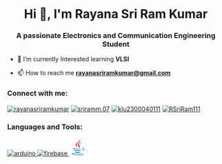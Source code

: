 <h1 align="center">Hi 👋, I'm Rayana Sri Ram Kumar</h1>
<h3 align="center">A passionate Electronics and Communication Engineering Student</h3>

- 🌱 I’m currently Interested learning **VLSI**

- 📫 How to reach me **rayanasriramkumar@gmail.com**

<h3 align="left">Connect with me:</h3>
<p align="left">
<a href="https://linkedin.com/in/rayana-sri-ram-kumar" target="blank"><img align="center" src="https://raw.githubusercontent.com/rahuldkjain/github-profile-readme-generator/master/src/images/icons/Social/linked-in-alt.svg" alt="rayanasriramkumar" height="30" width="40" /></a>
<a href="https://instagram.com/sriramm.07" target="blank"><img align="center" src="https://raw.githubusercontent.com/rahuldkjain/github-profile-readme-generator/master/src/images/icons/Social/instagram.svg" alt="sriramm.07" height="30" width="40" /></a>
<a href="https://www.codechef.com/users/klu2300040111" target="blank"><img align="center" src="https://cdn.jsdelivr.net/npm/simple-icons@3.1.0/icons/codechef.svg" alt="klu2300040111" height="30" width="40" /></a>
<a href="https://www.youtube.com/c/RSriRam111" target="_blank">
  <img align="center" src="https://raw.githubusercontent.com/rahuldkjain/github-profile-readme-generator/master/src/images/icons/Social/youtube.svg" alt="RSriRam111" height="30" width="40" />
</a>


<h3 align="left">Languages and Tools:</h3>
<p align="left"> <a href="https://www.arduino.cc/" target="_blank" rel="noreferrer"> <img src="https://cdn.worldvectorlogo.com/logos/arduino-1.svg" alt="arduino" width="40" height="40"/> </a> <a href="https://firebase.google.com/" target="_blank" rel="noreferrer"> <img src="https://www.vectorlogo.zone/logos/firebase/firebase-icon.svg" alt="firebase" width="40" height="40"/> </a> <a href="https://www.java.com" target="_blank" rel="noreferrer"> <img src="https://raw.githubusercontent.com/devicons/devicon/master/icons/java/java-original.svg" alt="java" width="40" height="40"/> </a> </p>
